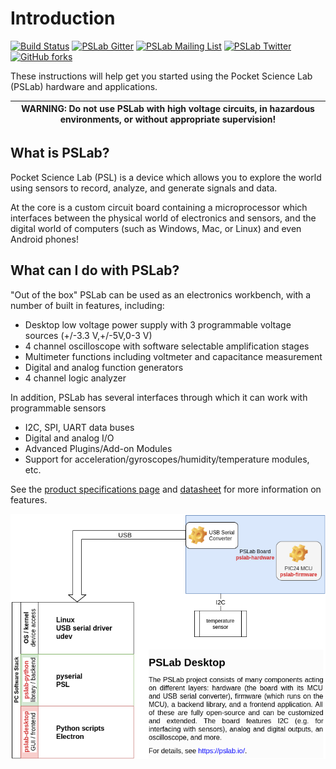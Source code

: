 Introduction
============

[![Build Status](https://www.travis-ci.org/fossasia/pslab-documentation.svg?branch=master)](https://www.travis-ci.org/fossasia/pslab-documentation)
[![PSLab Gitter](https://badges.gitter.im/fossasia/pslab.svg)](https://gitter.im/fossasia/pslab?utm_source=badge&utm_medium=badge&utm_campaign=pr-badge)
[![PSLab Mailing List](https://img.shields.io/badge/Mailing%20List-FOSSASIA-blue.svg)](https://groups.google.com/forum/#!forum/pslab-fossasia)
[![PSLab Twitter](https://img.shields.io/twitter/follow/pslabio.svg?style=social&label=Follow&maxAge=2592000?style=flat-square)](https://twitter.com/pslabio)
[![GitHub forks](https://img.shields.io/github/forks/fossasia/pslab-hardware.svg?style=social&label=Fork&maxAge=2592000)](https://GitHub.com/fossasia/pslab-hardware/network/)

These instructions will help get you started using the Pocket Science Lab (PSLab) hardware and applications.

| **WARNING**: Do not use PSLab with high voltage circuits, in hazardous environments, or without appropriate supervision!  |
| --- |

What is PSLab?
------------
Pocket Science Lab (PSL) is a device which allows you to explore the world using sensors to record, analyze, and generate signals and data.

At the core is a custom circuit board containing a microprocessor which interfaces between the physical world of electronics and sensors, and the digital world of computers (such as Windows, Mac, or Linux) and even Android phones!

What can I do with PSLab?
------------
"Out of the box" PSLab can be used as an electronics workbench, with a number of built in features, including:
- Desktop low voltage power supply with 3 programmable voltage sources (+/-3.3 V,+/-5V,0-3 V)
- 4 channel oscilloscope with software selectable amplification stages
- Multimeter functions including voltmeter and capacitance measurement
- Digital and analog function generators
- 4 channel logic analyzer

In addition, PSLab has several interfaces through which it can work with programmable sensors
- I2C, SPI, UART data buses
- Digital and analog I/O
- Advanced Plugins/Add-on Modules
- Support for acceleration/gyroscopes/humidity/temperature modules, etc.

See the [product specifications page](https://pslab.io/specifications/) and [datasheet](https://pslab.io/wp-content/uploads/PSLab-Data-Sheet.pdf) for more information on features.


![PSLab desktop stack](./images/pslab-stack.png)
